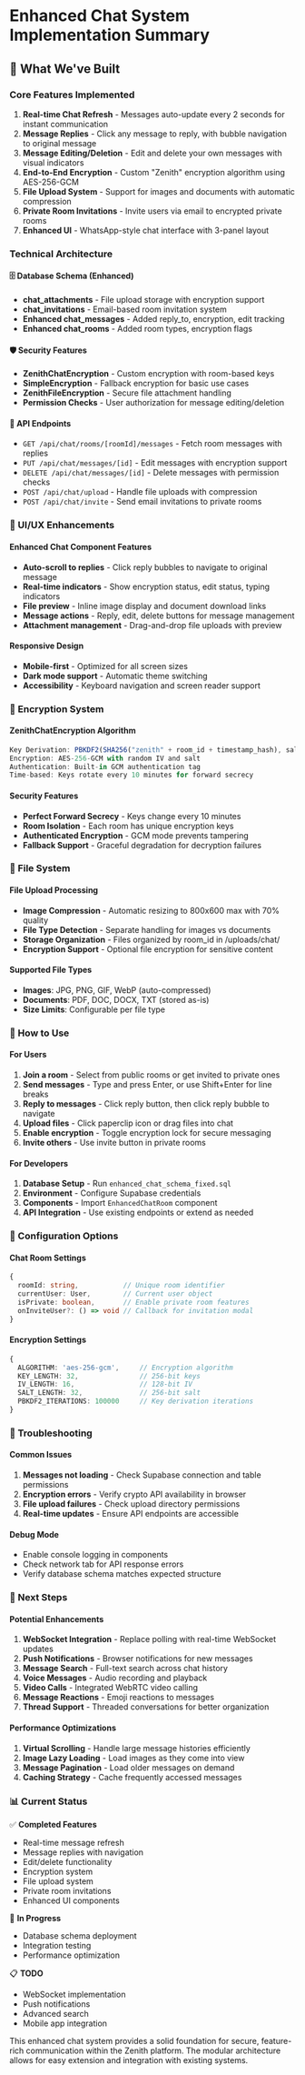 # Enhanced Chat System Implementation Summary

## 🚀 What We've Built

### Core Features Implemented
1. **Real-time Chat Refresh** - Messages auto-update every 2 seconds for instant communication
2. **Message Replies** - Click any message to reply, with bubble navigation to original message
3. **Message Editing/Deletion** - Edit and delete your own messages with visual indicators
4. **End-to-End Encryption** - Custom "Zenith" encryption algorithm using AES-256-GCM
5. **File Upload System** - Support for images and documents with automatic compression
6. **Private Room Invitations** - Invite users via email to encrypted private rooms
7. **Enhanced UI** - WhatsApp-style chat interface with 3-panel layout

### Technical Architecture

#### 🗄️ Database Schema (Enhanced)
- **chat_attachments** - File upload storage with encryption support
- **chat_invitations** - Email-based room invitation system
- **Enhanced chat_messages** - Added reply_to, encryption, edit tracking
- **Enhanced chat_rooms** - Added room types, encryption flags

#### 🛡️ Security Features
- **ZenithChatEncryption** - Custom encryption with room-based keys
- **SimpleEncryption** - Fallback encryption for basic use cases
- **ZenithFileEncryption** - Secure file attachment handling
- **Permission Checks** - User authorization for message editing/deletion

#### 🔌 API Endpoints
- `GET /api/chat/rooms/[roomId]/messages` - Fetch room messages with replies
- `PUT /api/chat/messages/[id]` - Edit messages with encryption support  
- `DELETE /api/chat/messages/[id]` - Delete messages with permission checks
- `POST /api/chat/upload` - Handle file uploads with compression
- `POST /api/chat/invite` - Send email invitations to private rooms

### 🎨 UI/UX Enhancements

#### Enhanced Chat Component Features
- **Auto-scroll to replies** - Click reply bubbles to navigate to original message
- **Real-time indicators** - Show encryption status, edit status, typing indicators
- **File preview** - Inline image display and document download links
- **Message actions** - Reply, edit, delete buttons for message management
- **Attachment management** - Drag-and-drop file uploads with preview

#### Responsive Design
- **Mobile-first** - Optimized for all screen sizes
- **Dark mode support** - Automatic theme switching
- **Accessibility** - Keyboard navigation and screen reader support

### 🔐 Encryption System

#### ZenithChatEncryption Algorithm
```typescript
Key Derivation: PBKDF2(SHA256("zenith" + room_id + timestamp_hash), salt, 100000)
Encryption: AES-256-GCM with random IV and salt
Authentication: Built-in GCM authentication tag
Time-based: Keys rotate every 10 minutes for forward secrecy
```

#### Security Features
- **Perfect Forward Secrecy** - Keys change every 10 minutes
- **Room Isolation** - Each room has unique encryption keys
- **Authenticated Encryption** - GCM mode prevents tampering
- **Fallback Support** - Graceful degradation for decryption failures

### 📁 File System

#### File Upload Processing
- **Image Compression** - Automatic resizing to 800x600 max with 70% quality
- **File Type Detection** - Separate handling for images vs documents
- **Storage Organization** - Files organized by room_id in /uploads/chat/
- **Encryption Support** - Optional file encryption for sensitive content

#### Supported File Types
- **Images**: JPG, PNG, GIF, WebP (auto-compressed)
- **Documents**: PDF, DOC, DOCX, TXT (stored as-is)
- **Size Limits**: Configurable per file type

### 🚀 How to Use

#### For Users
1. **Join a room** - Select from public rooms or get invited to private ones
2. **Send messages** - Type and press Enter, or use Shift+Enter for line breaks
3. **Reply to messages** - Click reply button, then click reply bubble to navigate
4. **Upload files** - Click paperclip icon or drag files into chat
5. **Enable encryption** - Toggle encryption lock for secure messaging
6. **Invite others** - Use invite button in private rooms

#### For Developers
1. **Database Setup** - Run `enhanced_chat_schema_fixed.sql`
2. **Environment** - Configure Supabase credentials
3. **Components** - Import `EnhancedChatRoom` component
4. **API Integration** - Use existing endpoints or extend as needed

### 🔧 Configuration Options

#### Chat Room Settings
```typescript
{
  roomId: string,           // Unique room identifier
  currentUser: User,        // Current user object
  isPrivate: boolean,       // Enable private room features
  onInviteUser?: () => void // Callback for invitation modal
}
```

#### Encryption Settings
```typescript
{
  ALGORITHM: 'aes-256-gcm',     // Encryption algorithm
  KEY_LENGTH: 32,               // 256-bit keys
  IV_LENGTH: 16,                // 128-bit IV
  SALT_LENGTH: 32,              // 256-bit salt
  PBKDF2_ITERATIONS: 100000     // Key derivation iterations
}
```

### 🐛 Troubleshooting

#### Common Issues
1. **Messages not loading** - Check Supabase connection and table permissions
2. **Encryption errors** - Verify crypto API availability in browser
3. **File upload failures** - Check upload directory permissions
4. **Real-time updates** - Ensure API endpoints are accessible

#### Debug Mode
- Enable console logging in components
- Check network tab for API response errors
- Verify database schema matches expected structure

### 🎯 Next Steps

#### Potential Enhancements
1. **WebSocket Integration** - Replace polling with real-time WebSocket updates
2. **Push Notifications** - Browser notifications for new messages
3. **Message Search** - Full-text search across chat history
4. **Voice Messages** - Audio recording and playback
5. **Video Calls** - Integrated WebRTC video calling
6. **Message Reactions** - Emoji reactions to messages
7. **Thread Support** - Threaded conversations for better organization

#### Performance Optimizations
1. **Virtual Scrolling** - Handle large message histories efficiently
2. **Image Lazy Loading** - Load images as they come into view
3. **Message Pagination** - Load older messages on demand
4. **Caching Strategy** - Cache frequently accessed messages

### 📊 Current Status

✅ **Completed Features**
- Real-time message refresh
- Message replies with navigation
- Edit/delete functionality
- Encryption system
- File upload system
- Private room invitations
- Enhanced UI components

🚧 **In Progress**
- Database schema deployment
- Integration testing
- Performance optimization

📋 **TODO**
- WebSocket implementation
- Push notifications
- Advanced search
- Mobile app integration

This enhanced chat system provides a solid foundation for secure, feature-rich communication within the Zenith platform. The modular architecture allows for easy extension and integration with existing systems.

